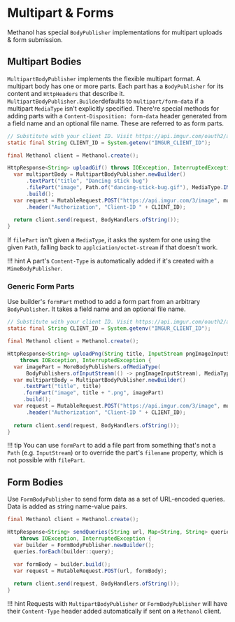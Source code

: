 # Multipart & Forms
  
Methanol has special `BodyPublisher` implementations for multipart uploads & form submission.

## Multipart Bodies

`MultipartBodyPublisher` implements the flexible multipart format. A multipart body has one or more
parts. Each part has a `BodyPublisher` for its content and `HttpHeaders` that describe it.
`MultipartBodyPublisher.Builder`defaults to `multipart/form-data` if a multipart `MediaType` isn't
explicitly specified. There're special methods for adding parts with a `Content-Disposition: form-data`
header generated from a field name and an optional file name. These are referred to as form parts. 

```java
// Substitute with your client ID. Visit https://api.imgur.com/oauth2/addclient to get one.
static final String CLIENT_ID = System.getenv("IMGUR_CLIENT_ID"); 

final Methanol client = Methanol.create();

HttpResponse<String> uploadGif() throws IOException, InterruptedException {
  var multipartBody = MultipartBodyPublisher.newBuilder()
      .textPart("title", "Dancing stick bug")
      .filePart("image", Path.of("dancing-stick-bug.gif"), MediaType.IMAGE_GIF)
      .build();
  var request = MutableRequest.POST("https://api.imgur.com/3/image", multipartBody)
      .header("Authorization", "Client-ID " + CLIENT_ID); 
      
  return client.send(request, BodyHandlers.ofString());
}
```

If `filePart` isn't given a `MediaType`, it asks the system for one using the given `Path`, falling
back to `applciation/octet-stream` if that doesn't work.

!!! hint
    A part's `Content-Type` is automatically added if it's created with a `MimeBodyPublisher`.

### Generic Form Parts

Use builder's `formPart` method to add a form part from an arbitrary `BodyPublisher`. It takes a field
name and an optional file name.

```java
// Substitute with your client ID. Visit https://api.imgur.com/oauth2/addclient to get one
static final String CLIENT_ID = System.getenv("IMGUR_CLIENT_ID"); 

final Methanol client = Methanol.create();

HttpResponse<String> uploadPng(String title, InputStream pngImageInputStream)
    throws IOException, InterruptedException {
  var imagePart = MoreBodyPublishers.ofMediaType(
      BodyPublishers.ofInputStream(() -> pngImageInputStream), MediaType.IMAGE_PNG);
  var multipartBody = MultipartBodyPublisher.newBuilder()
     .textPart("title", title)
     .formPart("image", title + ".png", imagePart)
     .build();
  var request = MutableRequest.POST("https://api.imgur.com/3/image", multipartBody)
      .header("Authorization", "Client-ID " + CLIENT_ID); 
        
  return client.send(request, BodyHandlers.ofString());
}
```

!!! tip
    You can use `formPart` to add a file part from something that's not a `Path` (e.g. `InputStream`) or
    to override the part's `filename` property, which is not possible with `filePart`.

## Form Bodies

Use `FormBodyPublisher` to send form data as a set of URL-encoded queries. Data is added as string
name-value pairs.

```java
final Methanol client = Methanol.create();

HttpResponse<String> sendQueries(String url, Map<String, String> queries)
    throws IOException, InterruptedException {
  var builder = FormBodyPublisher.newBuilder();
  queries.forEach(builder::query);
  
  var formBody = builder.build();
  var request = MutableRequest.POST(url, formBody);

  return client.send(request, BodyHandlers.ofString());
}
```

!!! hint
    Requests with `MultipartBodyPublisher` or `FormBodyPublisher` will have their `Content-Type` header
    added automatically if sent on a `Methanol` client.

